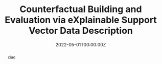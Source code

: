 ---
title: 'Counterfactual Building and Evaluation via eXplainable Support Vector Data Description'

# Authors
# If you created a profile for a user (e.g. the default `admin` user), write the username (folder name) here
# and it will be replaced with their full name and linked to their profile.
authors:
  - admin
  - Maurizio Mongelli

# Author notes (optional)
#author_notes:
#  - 'Equal contribution'
#  - 'Equal contribution'

date: '2022-05-01T00:00:00Z'
doi: '0.1109/ACCESS.2022.3180026'

# Schedule page publish date (NOT publication's date).
publishDate: '2022-05-01T00:00:00Z'

# Publication type.
# Accepts a single type but formatted as a YAML list (for Hugo requirements).
# Enter a publication type from the CSL standard.
publication_types: ['journal']

# Publication name and optional abbreviated publication name.
publication: In *IEEE Acces*
publication_short: In *IEEE*

abstract: ciao

# Summary. An optional shortened abstract.
summary: Construction of counterfactual explanations for SVDD-based binary classification.

#tags:
  #- Misclassification error control

# Display this page in the Featured widget?
featured: true

# Custom links (uncomment lines below)
# links:
# - name: Custom Link
#   url: http://example.org

url_pdf: 'uploads/paperCounterfactual.pdf'
url_code: ''
url_dataset: ''
url_poster: ''
url_project: ''
url_slides: ''
url_source: 'https://ieeexplore.ieee.org/document/9787552'
url_video: ''

# Featured image
# To use, add an image named `featured.jpg/png` to your page's folder.
image:
  caption: 'Image credit: [**Unsplash**](https://unsplash.com/photos/pLCdAaMFLTE)'
  focal_point: ''
  preview_only: false

# Associated Projects (optional).
#   Associate this publication with one or more of your projects.
#   Simply enter your project's folder or file name without extension.
#   E.g. `internal-project` references `content/project/internal-project/index.md`.
#   Otherwise, set `projects: []`.
projects:
  - Safe ML

# Slides (optional).
#   Associate this publication with Markdown slides.
#   Simply enter your slide deck's filename without extension.
#   E.g. `slides: "example"` references `content/slides/example/index.md`.
#   Otherwise, set `slides: ""`.
slides: ""
---